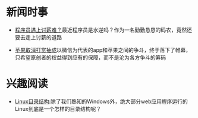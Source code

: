 
# 新闻时事

- [程序员遇上讨薪难？](http://mp.weixin.qq.com/s/FWBfPzRlZ829hRVvlyr_aQ)最近程序员是水逆吗？作为一名勤勤恳恳的码农，竟然还要去走上讨薪的道路

- [苹果取消打赏抽成](http://epaper.bjnews.com.cn/html/2017-09/18/content_695792.htm?div=-1)以微信为代表的app和苹果之间的争斗，终于落下了帷幕，只希望原创者的权益得到应有的保障，而不是沦为各方争斗的筹码

# 兴趣阅读

- [Linux目录结构](http://linux-wiki.cn/wiki/zh-hans/Linux%E7%9B%AE%E5%BD%95%E7%BB%93%E6%9E%84):除了我们熟知的Windows外，绝大部分web应用程序运行的Linux到底是一个怎样的目录结构呢？
